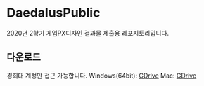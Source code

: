 # DaedalusPublic
2020년 2학기 게임PX디자인 결과물 제출용 레포지토리입니다.
## 다운로드
경희대 계정만 접근 가능합니다.
Windows(64bit): [GDrive](https://drive.google.com/file/d/1cakhcK2CVZF2f6HI4Ge5RFH3Zf-XTWNf/view?usp=sharing, "Windows")
Mac: [GDrive](https://drive.google.com/file/d/1BV8AD4chaY5PsGpkUpUlL_LyVr89BlzY/view?usp=sharing, "Mac")
